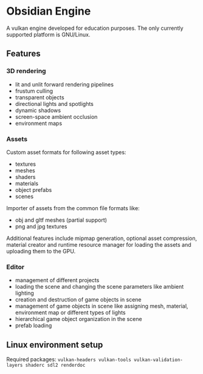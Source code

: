 # Obsidian Engine

A vulkan engine developed for education purposes. The only currently supported platform is GNU/Linux.

## Features

### 3D rendering

* lit and unlit forward rendering pipelines
* frustum culling
* transparent objects
* directional lights and spotlights
* dynamic shadows
* screen-space ambient occlusion
* environment maps

### Assets

Custom asset formats for following asset types:
* textures
* meshes
* shaders
* materials
* object prefabs
* scenes

Importer of assets from the common file formats like:
* obj and gltf meshes (partial support)
* png and jpg textures

Additional features include mipmap generation, optional asset compression, material creator and runtime resource manager for loading the assets and uploading them to the GPU.

### Editor

* management of different projects
* loading the scene and changing the scene parameters like ambient lighting
* creation and destruction of game objects in scene
* management of game objects in scene like assigning mesh, material, environment map or different types of lights
* hierarchical game object organization in the scene
* prefab loading

## Linux environment setup

Required packages:
`vulkan-headers vulkan-tools vulkan-validation-layers shaderc sdl2 renderdoc`
